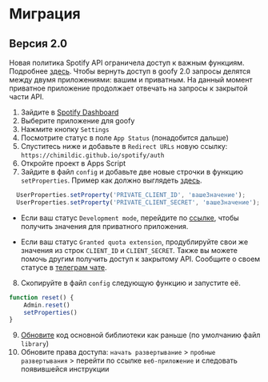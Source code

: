 # Миграция

## Версия 2.0

Новая политика Spotify API ограничела доступ к важным функциям. Подробнее [здесь](https://developer.spotify.com/blog/2024-11-27-changes-to-the-web-api).
Чтобы вернуть доступ в goofy 2.0 запросы делятся между двумя приложениями: вашим и приватным. На данный момент приватное приложение продолжает отвечать на запросы к закрытой части API.

1. Зайдите в [Spotify Dashboard](https://developer.spotify.com/dashboard)
2. Выберите приложение для goofy
3. Нажмите кнопку `Settings`
4. Посмотрите статус в поле `App Status` (понадобится дальше)
5. Спуститесь ниже и добавьте в `Redirect URLs` новую ссылку: `https://chimildic.github.io/spotify/auth`
6. Откройте проект в Apps Script
7. Зайдите в файл `config` и добавьте две новые строчки в функцию `setProperties`. Пример как должно выглядеть [здесь](https://github.com/Chimildic/goofy/blob/main/config.js).
```js
  UserProperties.setProperty('PRIVATE_CLIENT_ID', 'вашеЗначение');
  UserProperties.setProperty('PRIVATE_CLIENT_SECRET', 'вашеЗначение');
```

- Если ваш статус `Development mode`, перейдите по [ссылке](https://script.google.com/macros/s/AKfycbwwDT25i71nYAk1aICxnrXfFVDzctcmhRMqzugjEkpqmUWjGATAbMOCL5aqvlPXOIq4/exec), чтобы получить значения для приватного приложения.

- Если ваш статус `Granted quota extension`, продублируйте свои же значения из строк `CLIENT_ID` и `CLIENT_SECRET`. Также вы можете помочь другим получить доступ к закрытому API. Сообщите о своем статусе в [телеграм чате](https://t.me/forum_goofy).

8. Скопируйте в файл `config` следующую функцию и запустите её.

```js
function reset() {
    Admin.reset()
    setProperties()
}
```

9. [Обновите](https://ladywhiskers.github.io/Spotify-Playlist-Helper/#/tuning?id=Обновить-библиотеку) код основной библиотеки как раньше (по умолчанию файл `library`)
10.  Обновите права доступа: `начать развертывание` > `пробные развертывания` > перейти по ссылке `веб-приложение` и следовать появившейся инструкции
